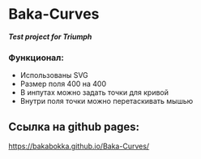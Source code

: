 # Baka-Curves
***Test project for Triumph***

### Функционал:
* Использованы SVG
* Размер поля 400 на 400
* В инпутах можно задать точки для кривой
* Внутри поля точки можно перетаскивать мышью






## Ссылка на github pages:
https://bakabokka.github.io/Baka-Curves/
